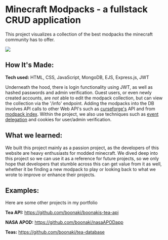 # Minecraft Modpacks - a fullstack CRUD application
This project visualizes a collection of the best modpacks the minecraft community has to offer.

<!-- **Link to project:**  -->

<img src="/private/gif1">

## How It's Made:

**Tech used:** HTML, CSS, JavaScript, MongoDB, EJS, Express.js, JWT

Underneath the hood, there is login functionality using JWT, as well as hashed passwords and admin verification. Guest users, or even newly created accounts, are *not* able to edit the modpack collection, but can view the collection via the '/info' endpoint. Adding the modpacks into the DB involves API calls to other Web API's such as [curseforge's](https://docs.curseforge.com) API and from [modpack index](https://modpackindex.docs.apiary.io/#). Within the project, we also use techniques such as [event delegation](https://davidwalsh.name/event-delegate) and cookies for user/admin verification.

## What we learned:

We built this project mainly as a passion project, as the developers of this website are heavy enthusiasts for modded minecraft. We dived deep into this project so we can use it as a reference for future projects, so we only hope that developers that stumble across this can get value from it as well, whether it be finding a new modpack to play or looking back to what we wrote to improve or enhance their projects. 

## Examples:
Here are some other projects in my portfolio

**Tea API:** https://github.com/boonaki/boonakis-tea-api

**NASA APOD:** https://github.com/boonaki/nasaAPODapp

**Teas:** https://github.com/boonaki/tea-database

